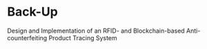 # Back-Up
Design and Implementation of an RFID- and Blockchain-based Anti-counterfeiting Product Tracing System
